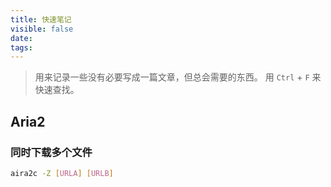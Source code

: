 ```yaml
---
title: 快速笔记
visible: false
date: 
tags:
---
```


> 用来记录一些没有必要写成一篇文章，但总会需要的东西。
> 用 `Ctrl` + `F` 来快速查找。

<!-- more -->

## Aria2

### 同时下载多个文件

```bash
aira2c -Z [URLA] [URLB]
```
